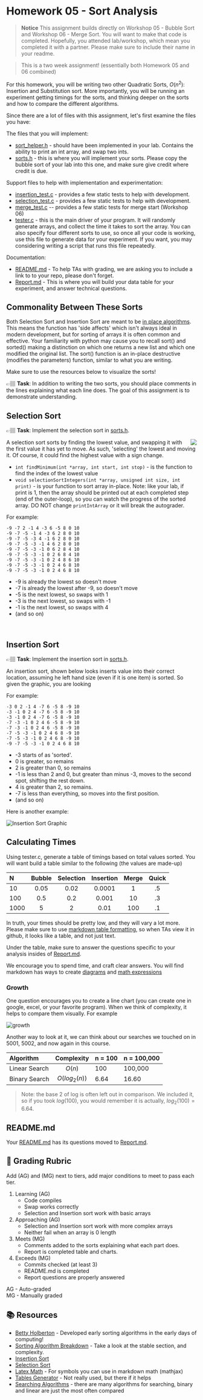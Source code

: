 # Homework 05 - Sort Analysis

> **Notice**
> This assignment builds directly on Workshop 05 - Bubble Sort and Workshop 06 - Merge Sort. You will want to make that code is completed. 
> Hopefully, you attended lab/workshop, which  mean you completed it with a partner. Please make sure
> to include their name in your readme.  

> This is a two week assignment! (essentially both Homework 05 and 06 combined)

For this homework, you will be writing two other Quadratic Sorts, $O(n^2)$: Insertion and Substitution sort. 
More importantly, you will be running an experiment getting timings for the sorts, and thinking
deeper on the sorts and how to compare the different algorithms.  

Since there are a lot of files with this assignment, let's first examine the files you have:


The files that you will implement:
* [sort_helper.h](../sort_helper.h) - should have been implemented in your lab. Contains the ability to print an int array, and swap two ints. 
* [sorts.h](../sorts.h) - this is where you will implement your sorts. Please copy the bubble sort of your lab into this one, and make sure give credit where credit is due. 


Support files to help with implementation and experimentation:
* [insertion_test.c](../insertion_test.c) - provides a few static tests to help with development. 
* [selection_test.c](../selection_test.c)  - provides a few static tests to help with development.
* [merge_test.c](../merge_test.c) -- provides a few static tests for merge start (Workshop 06)
* [tester.c](../tester.c) - this is the main driver of your program. It will randomly generate arrays, and collect the time it takes to sort the array. You can also specify four different sorts to use, so once all your code is working, use this file to generate data for your experiment. If you want, you may considering writing a script that runs this file repeatedly.


Documentation:
* [README.md](../README.md) -  To help TAs with grading, we are asking you to include a link to to your repo, please don't forget. 
* [Report.md](../Report.md) - This is where you will build your data table for your experiment, and answer technical questions. 

## Commonality Between These Sorts
Both Selection Sort and Insertion Sort are meant to be [in place algorithms]. This means the function has 'side affects' which isn't always ideal in modern development, but for sorting of arrays it is often common and effective. Your familiarity with python may cause you to recall sort() and sorted() making a distinction on which one returns a new list and which one modified the original list. The sort() function is an in-place destructive (modifies the parameters) function, similar to what you are writing.

Make sure to use the resources below to visualize the sorts! 

👉🏽 **Task**: In addition to writing the two sorts, you should place comments in the lines explaining what each line does. The goal of this assignment is to demonstrate understanding. 


## Selection Sort
👉🏽 **Task**: Implement the selection sort in [sorts.h](../sorts.h).

<img src="https://upload.wikimedia.org/wikipedia/commons/9/94/Selection-Sort-Animation.gif" style="float:right;padding-left:20px;" />

A selection sort sorts by finding the lowest value, and swapping it with the first value it has yet to move. As such, 'selecting' the lowest and moving it. Of course, it could find the highest value with a sign change. 

* `int findMinimum(int *array, int start, int stop)`  - is the function to find the index of the lowest value
* `void selectionSortIntegers(int *array, unsigned int size, int print)` - is your function to sort array in-place. Note: like your lab, if print is 1, then the array should be printed out at each completed step (end of the outer-loop), so you can watch the progress of the sorted array. DO NOT change `printIntArray` or it will break the autograder.

For example:
```text
-9 -7 2 -1 4 -3 6 -5 8 0 10
-9 -7 -5 -1 4 -3 6 2 8 0 10
-9 -7 -5 -3 4 -1 6 2 8 0 10
-9 -7 -5 -3 -1 4 6 2 8 0 10
-9 -7 -5 -3 -1 0 6 2 8 4 10
-9 -7 -5 -3 -1 0 2 6 8 4 10
-9 -7 -5 -3 -1 0 2 4 8 6 10
-9 -7 -5 -3 -1 0 2 4 6 8 10
-9 -7 -5 -3 -1 0 2 4 6 8 10
```

* -9 is already the lowest so doesn't move
* -7 is already the lowest after -9, so doesn't move
* -5 is the next lowest, so swaps with 1
* -3 is the next lowest, so swaps with -1
* -1 is the next lowest, so swaps with 4
* (and so on)

<br style="clear:both"/>

## Insertion Sort
👉🏽 **Task**: Implement the insertion sort in [sorts.h](../sorts.h).

An insertion sort, shown below looks inserts value into their correct location, assuming he left hand size (even if it is one item) is sorted.  So given the graphic, you are looking

For example:

```text
-3 0 2 -1 4 -7 6 -5 8 -9 10
-3 -1 0 2 4 -7 6 -5 8 -9 10
-3 -1 0 2 4 -7 6 -5 8 -9 10
-7 -3 -1 0 2 4 6 -5 8 -9 10
-7 -3 -1 0 2 4 6 -5 8 -9 10
-7 -5 -3 -1 0 2 4 6 8 -9 10
-7 -5 -3 -1 0 2 4 6 8 -9 10
-9 -7 -5 -3 -1 0 2 4 6 8 10
```
* -3 starts of as 'sorted'.
* 0 is greater, so remains
* 2 is greater than 0, so remains
* -1 is less than 2 and 0, but greater than minus -3, moves to the second spot, shifting the rest down. 
* 4 is greater than 2, so remains.
* -7 is less than everything, so moves into the first position. 
* (and so on)


Here is another example:

![Insertion Sort Graphic]


## Calculating Times

Using tester.c, generate a table of timings based on total values sorted. You will want build a table similar to the following (the values are made-up)

| N | Bubble | Selection | Insertion | Merge | Quick |
| :-- | :--: | :--: | :--: | :--: | :--: |
| 10 | 0.05 | 0.02 | 0.0001 | 1 | .5 |
| 100 | 0.5 | 0.2 | 0.001 | 10 | .3 |
| 1000 | 5 | 2 | 0.01 | 100 | .1 |

In truth, your times should be pretty low, and they will vary a lot more. Please make sure to use [markdown table formatting](https://docs.github.com/en/get-started/writing-on-github/working-with-advanced-formatting/organizing-information-with-tables), so when TAs view it in github, it looks like a table, and not just text. 

Under the table, make sure to answer the questions specific to your analysis insides of  [Report.md](../Report.md).

We encourage you to spend time, and craft clear answers. You will find markdown has ways to create [diagrams](https://docs.github.com/en/get-started/writing-on-github/working-with-advanced-formatting/creating-diagrams) and [math expressions](https://docs.github.com/en/get-started/writing-on-github/working-with-advanced-formatting/writing-mathematical-expressions)



### Growth

One question encourages you to create a line chart (you can create one in google, excel, or your favorite program). When we think of complexity, it helps to compare them visually. For example

![growth]

Another way to look at it, we can think about our searches we touched on in 5001, 5002, and now again in this course.

|Algorithm|	Complexity | n = 100 |  n = 100,000 |
| :-- | :--: | -- | -- |
|Linear Search| $O(n)$| 100 | 100,000 |
|Binary Search| $O(log_2(n))$ | 6.64 | 16.60 |

> Note: the base 2 of log is often left out in comparison. We included it, so if you took $log(100)$, you would remember it is actually, $log_2(100) = 6.64$.



## README.md

Your [README.md](../README.md) has its questions moved to [Report.md](../Report.md). 

## 📝 Grading Rubric


Add (AG) and (MG) next to tiers, add major conditions to meet to pass each tier. 

1. Learning (AG)
   * Code compiles
   * Swap works correctly
   * Selection and Insertion sort work with basic arrays
2. Approaching  (AG)
   * Selection and Insertion sort work with more complex arrays
   * Neither fail when an array is 0 length
3. Meets  (MG)
   * Comments added to the sorts explaining what each part does.
   * Report is completed table and charts.
4. Exceeds  (MG)
   * Commits checked (at least 3)
   * README.md is completed 
   * Report questions are properly answered


AG - Auto-graded  
MG - Manually graded


## 📚 Resources
* [Betty Holberton](https://en.wikipedia.org/wiki/Betty_Holberton) - Developed early sorting algorithms in the early days of computing!
* [Sorting Algorithm Breakdown](https://en.wikipedia.org/wiki/Sorting_algorithm) - Take a look at the stable section, and complexity.
* [Insertion Sort](https://en.wikipedia.org/wiki/Insertion_sort)
* [Selection Sort](https://en.wikipedia.org/wiki/Selection_sort)
* [Latex Math](https://en.wikibooks.org/wiki/LaTeX/Mathematics) - For symbols you can use in markdown math (mathjax)
* [Tables Generator](https://www.tablesgenerator.com/markdown_tables) - Not really used, but there if it helps
* [Searching Algorithms](https://www.geeksforgeeks.org/searching-algorithms/) - there are many algorithms for searching, binary and linear are just the most often compared

[in place algorithms]: https://en.wikipedia.org/wiki/In-place_algorithm
[Insertion Sort Graphic]: https://upload.wikimedia.org/wikipedia/commons/0/0f/Insertion-sort-example-300px.gif
[growth]: growth.png